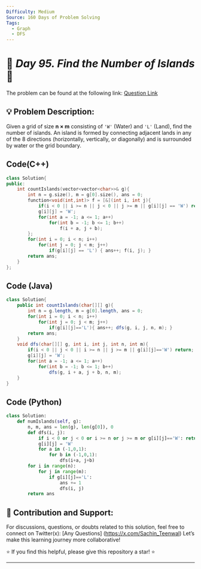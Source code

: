 ```yaml
---
Difficulty: Medium  
Source: 160 Days of Problem Solving  
Tags:
  - Graph
  - DFS
---
```


# 🚀 _Day 95. Find the Number of Islands_ 🧠


The problem can be found at the following link: [Question Link](https://www.geeksforgeeks.org/batch/gfg-160-problems/track/graph-gfg-160/problem/find-the-number-of-islands)

## 💡 **Problem Description:** 

Given a grid of size **n × m** consisting of `'W'` (Water) and `'L'` (Land), find the number of islands. An island is formed by connecting adjacent lands in any of the 8 directions (horizontally, vertically, or diagonally) and is surrounded by water or the grid boundary.


## Code(C++)
```cpp
class Solution{
public:
    int countIslands(vector<vector<char>>& g){
        int n = g.size(), m = g[0].size(), ans = 0;
        function<void(int,int)> f = [&](int i, int j){
            if(i < 0 || i >= n || j < 0 || j >= m || g[i][j] == 'W') return;
            g[i][j] = 'W';
            for(int a = -1; a <= 1; a++) 
                for(int b = -1; b <= 1; b++) 
                    f(i + a, j + b);
        };
        for(int i = 0; i < n; i++)
            for(int j = 0; j < m; j++)
                if(g[i][j] == 'L') { ans++; f(i, j); }
        return ans;
    }
};
```

## Code (Java)

```java
class Solution{
    public int countIslands(char[][] g){
        int n = g.length, m = g[0].length, ans = 0;
        for(int i = 0; i < n; i++)
            for(int j = 0; j < m; j++)
                if(g[i][j]=='L'){ ans++; dfs(g, i, j, n, m); }
        return ans;
    }
    void dfs(char[][] g, int i, int j, int n, int m){
        if(i < 0 || j < 0 || i >= n || j >= m || g[i][j]=='W') return;
        g[i][j] = 'W';
        for(int a = -1; a <= 1; a++)
            for(int b = -1; b <= 1; b++)
                dfs(g, i + a, j + b, n, m);
    }
}
```

## Code (Python)

```python
class Solution:
    def numIslands(self, g):
        n, m, ans = len(g), len(g[0]), 0
        def dfs(i, j):
            if i < 0 or j < 0 or i >= n or j >= m or g[i][j]=='W': return
            g[i][j] = 'W'
            for a in (-1,0,1):
                for b in (-1,0,1):
                    dfs(i+a, j+b)
        for i in range(n):
            for j in range(m):
                if g[i][j]=='L':
                    ans += 1
                    dfs(i, j)
        return ans
```



## 🎯 **Contribution and Support:**

For discussions, questions, or doubts related to this solution, feel free to connect on Twitter(x): [Any Questions] (https://x.com/Sachin_Teenwal) Let’s make this learning journey more collaborative!

⭐ If you find this helpful, please give this repository a star! ⭐

---
